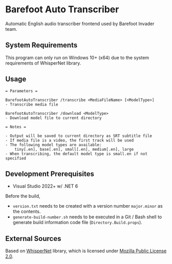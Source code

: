 # Barefoot Auto Transcriber
Automatic English audio transcriber frontend used by Barefoot Invader team.

## System Requirements
This program can only run on Windows 10+ (x64) due to the system requirements of WhisperNet library.

## Usage
```
= Parameters =

BarefootAutoTranscriber /transcribe <MediaFileName> [<ModelType>]
- Transcribe media file

BarefootAutoTranscriber /download <ModelType>
- Download model file to current directory

= Notes =

- Output will be saved to current directory as SRT subtitle file
- If media file is a video, the first track will be used
- The following model types are available:
    tiny[.en], base[.en], small[.en], medium[.en], large
- When transcribing, the default model type is small.en if not specified
```

## Development Prerequisites
* Visual Studio 2022+ w/ .NET 6

Before the build,
* `version.txt` needs to be created with a version number `major.minor` as the contents.
* `generate-build-number.sh` needs to be executed in a Git / Bash shell to generate build information code file (`Directory.Build.props`).

## External Sources
Based on [WhisperNet](https://github.com/Const-me/Whisper) library, which is licensed under [Mozilla Public License 2.0](https://github.com/Const-me/Whisper/blob/master/LICENSE).
